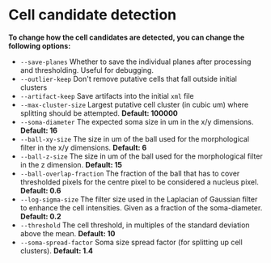 # Cell candidate detection

**To change how the cell candidates are detected, you can change the following options:**

* `--save-planes` Whether to save the individual planes after processing and thresholding. Useful for debugging.
* `--outlier-keep` Don't remove putative cells that fall outside initial clusters
* `--artifact-keep` Save artifacts into the initial `xml` file
* `--max-cluster-size` Largest putative cell cluster \(in cubic um\) where splitting should be attempted.  **Default: 100000**
* `--soma-diameter` The expected soma size in um in the x/y dimensions. **Default: 16**
* `--ball-xy-size` The size in um of the ball used for the morphological filter in the x/y dimensions. **Default: 6**
* `--ball-z-size` The size in um of the ball used for the morphological filter in the z dimension.  **Default: 15**
* `--ball-overlap-fraction` The fraction of the ball that has to cover thresholded pixels for the centre pixel to be considered a nucleus pixel. **Default: 0.6**
* `--log-sigma-size` The filter size used in the Laplacian of Gaussian filter to enhance the cell intensities. Given as a fraction of the soma-diameter. **Default: 0.2**
* `--threshold` The cell threshold, in multiples of the standard deviation above the mean. **Default: 10**
* `--soma-spread-factor` Soma size spread factor \(for splitting up cell clusters\). **Default: 1.4**



